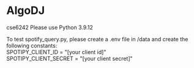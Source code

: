 # AlgoDJ
cse6242
Please use Python 3.9.12

To test spotify_query.py, please create a .env file in /data and create the following constants:<br />
SPOTIPY_CLIENT_ID = "[your client id]"<br />
SPOTIPY_CLIENT_SECRET = "[your client secret]"<br />
